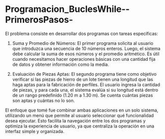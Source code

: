 # Programacion_BuclesWhile--PrimerosPasos-

El problema consiste en desarrollar dos programas con tareas específicas:

1.	Suma y Promedio de Números: El primer programa solicita al usuario que introduzca una secuencia de 10 números enteros. Luego, el sistema debe calcular la suma de esos números y el promedio aritmético. Es útil cuando necesitamos hacer operaciones básicas con una cantidad fija de datos y obtener información como la media.
   
2.	Evaluación de Piezas Aptas: El segundo programa tiene como objetivo verificar si las piezas de hierro de un lote tienen una longitud que las haga aptas para la fabricación de perfiles. El usuario ingresa la cantidad de piezas, y para cada una, el sistema evalúa si su longitud está dentro de un rango predefinido (1.20 m a 1.30 m). Se cuenta cuántas piezas son aptas y cuántas no lo son.

El enfoque que tomé fue combinar ambas aplicaciones en un solo sistema, utilizando un menú que permite al usuario seleccionar qué funcionalidad desea ejecutar. Esto facilita la navegación entre los dos programas y optimiza la experiencia de usuario, ya que centraliza la operación en una interfaz simple y organizada.

